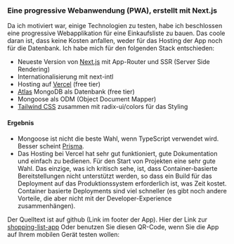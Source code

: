 ### Eine progressive Webanwendung (PWA), erstellt mit Next.js

Da ich motiviert war, einige Technologien zu testen, habe ich beschlossen
eine progressive Webapplikation für eine Einkaufsliste zu bauen. Das coole daran ist, dass
keine Kosten anfallen, weder für das Hosting der App noch für die Datenbank.
Ich habe mich für den folgenden Stack entschieden:

- Neueste Version von [Next.js](https://nextjs.org/) mit App-Router und SSR (Server Side Rendering)
- Internationalisierung mit next-intl
- Hosting auf [Vercel](https://vercel.com/) (free tier)
- [Atlas](https://www.mongodb.com) MongoDB als Datenbank (free tier)
- Mongoose als ODM (Object Document Mapper)
- [Tailwind CSS](https://tailwindcss.com/) zusammen mit radix-ui/colors für das Styling

#### Ergebnis

- Mongoose ist nicht die beste Wahl, wenn TypeScript verwendet wird. Besser scheint [Prisma](https://www.prisma.io).
- Das Hosting bei Vercel hat sehr gut funktioniert, gute Dokumentation und einfach zu bedienen. Für den Start von Projekten eine sehr gute Wahl. Das einzige, was ich kritisch sehe, ist, dass Container-basierte Bereitstellungen nicht unterstützt werden, so dass ein Build für das Deployment auf das Produktionssystem erforderlich ist, was Zeit kostet. Container basierte Deployments sind viel schneller (es gibt noch andere Vorteile, die aber nicht mit der Developer-Experience zusammenhängen).

Der Quelltext ist auf github (Link im footer der App).
Hier der Link zur [shopping-list-app](https://shopping-list-eta.vercel.app/)
Oder benutzen Sie diesen QR-Code, wenn Sie die App auf Ihrem mobilen Gerät testen wollen:
